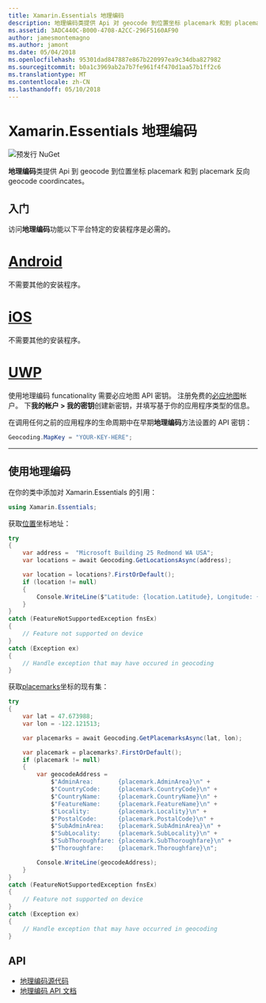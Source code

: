 ```yaml
---
title: Xamarin.Essentials 地理编码
description: 地理编码类提供 Api 对 geocode 到位置坐标 placemark 和到 placemark 反向 geocode coordincates。
ms.assetid: 3ADC440C-B000-4708-A2CC-296F5160AF90
author: jamesmontemagno
ms.author: jamont
ms.date: 05/04/2018
ms.openlocfilehash: 95301dad847887e867b220997ea9c34dba827982
ms.sourcegitcommit: b0a1c3969ab2a7b7fe961f4f470d1aa57b1ff2c6
ms.translationtype: MT
ms.contentlocale: zh-CN
ms.lasthandoff: 05/10/2018
---
```

# <a name="xamarinessentials-geocoding"></a>Xamarin.Essentials 地理编码

![预发行 NuGet](~/media/shared/pre-release.png)

**地理编码**类提供 Api 到 geocode 到位置坐标 placemark 和到 placemark 反向 geocode coordincates。

## <a name="getting-started"></a>入门

访问**地理编码**功能以下平台特定的安装程序是必需的。

# <a name="androidtabandroid"></a>[Android](#tab/android)

不需要其他的安装程序。

# <a name="iostabios"></a>[iOS](#tab/ios)

不需要其他的安装程序。

# <a name="uwptabuwp"></a>[UWP](#tab/uwp)

使用地理编码 funcationality 需要必应地图 API 密钥。 注册免费的[必应地图](https://www.bingmapsportal.com/)帐户。 下**我的帐户 > 我的密钥**创建新密钥，并填写基于你的应用程序类型的信息。

在调用任何之前的应用程序的生命周期中在早期**地理编码**方法设置的 API 密钥：

```csharp
Geocoding.MapKey = "YOUR-KEY-HERE";
```

-----

## <a name="using-geocoding"></a>使用地理编码

在你的类中添加对 Xamarin.Essentials 的引用：

```csharp
using Xamarin.Essentials;
```

获取[位置](xref:Xamarin.Essentials.Location)坐标地址：

```csharp
try
{
    var address =  "Microsoft Building 25 Redmond WA USA";
    var locations = await Geocoding.GetLocationsAsync(address);

    var location = locations?.FirstOrDefault();
    if (location != null)
    {
        Console.WriteLine($"Latitude: {location.Latitude}, Longitude: {location.Longitude}");
    }
}
catch (FeatureNotSupportedException fnsEx)
{
    // Feature not supported on device
}
catch (Exception ex)
{
    // Handle exception that may have occured in geocoding
}
```

获取[placemarks](xref:Xamarin.Essentials.Placemark)坐标的现有集：

```csharp
try
{
    var lat = 47.673988;
    var lon = -122.121513;

    var placemarks = await Geocoding.GetPlacemarksAsync(lat, lon);

    var placemark = placemarks?.FirstOrDefault();
    if (placemark != null)
    {
        var geocodeAddress =
            $"AdminArea:       {placemark.AdminArea}\n" +
            $"CountryCode:     {placemark.CountryCode}\n" +
            $"CountryName:     {placemark.CountryName}\n" +
            $"FeatureName:     {placemark.FeatureName}\n" +
            $"Locality:        {placemark.Locality}\n" +
            $"PostalCode:      {placemark.PostalCode}\n" +
            $"SubAdminArea:    {placemark.SubAdminArea}\n" +
            $"SubLocality:     {placemark.SubLocality}\n" +
            $"SubThoroughfare: {placemark.SubThoroughfare}\n" +
            $"Thoroughfare:    {placemark.Thoroughfare}\n";

        Console.WriteLine(geocodeAddress);
    }
}
catch (FeatureNotSupportedException fnsEx)
{
    // Feature not supported on device
}
catch (Exception ex)
{
    // Handle exception that may have occurred in geocoding
}
```

## <a name="api"></a>API

- [地理编码源代码](https://github.com/xamarin/Essentials/tree/master/Xamarin.Essentials/Geocoding)
- [地理编码 API 文档](xref:Xamarin.Essentials.Geocoding)
